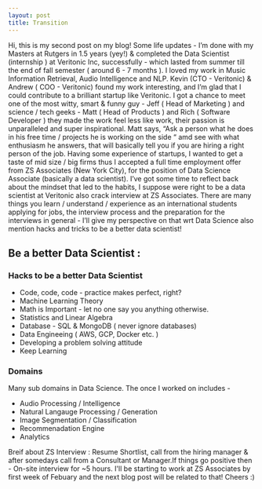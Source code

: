 ```yaml
---
layout: post
title: Transition 
---
```


Hi, this is my second post on my blog! Some life updates - I’m done with my Masters at Rutgers in 1.5 years (yey!) & completed the Data Scientist (internship ) at Veritonic Inc, successfully - which lasted from summer till the end of fall semester ( around 6 - 7 months ). I loved my work in Music Information Retrieval, Audio Intelligence and NLP. Kevin (CTO - Veritonic) & Andrew ( COO - Veritonic) found my work interesting, and I’m glad that I could contribute to a brilliant startup like Veritonic. I got a chance to meet one of the most witty, smart & funny guy - Jeff ( Head of Marketing ) and science / tech geeks - Matt ( Head of Products ) and Rich ( Software Developer ) they made the work feel less like work, their passion is unparalleled and super inspirational. Matt says, “Ask a person what he does in his free time / projects he is working on the side “ amd see with what enthusiasm he answers, that will basically tell you if you are hiring a right person of the job.
Having some experience of startups, I wanted to get a taste of mid size / big firms thus I accepted a full time employment offer from ZS Associates (New York City), for the position of Data Science Associate (basically a data scientist). I’ve got some time to reflect back about the mindset that led to the habits, I suppose were right to be a data scientist at Veritonic also crack interview at ZS Associates. There are many things you learn / understand / experience as an international students applying for jobs, the interview process and the preparation for the interviews in general - I’ll give my perspective on that wrt Data Science also mention hacks and tricks to be a better data scientist!


## Be a better Data Scientist : 

### Hacks to be a better Data Scientist 

- Code, code, code - practice makes perfect, right? 
- Machine Learning Theory 
- Math is Important - let no one say you anything otherwise. 
- Statistics and Linear Algebra  
- Database - SQL & MongoDB ( never ignore databases) 
- Data Engineeing ( AWS, GCP, Docker etc. ) 
- Developing a problem solving attitude
- Keep Learning 

### Domains
Many sub domains in Data Science. The once I worked on includes -

- Audio Processing / Intelligence  
- Natural Langauge Processing / Generation
- Image Segmentation / Classification 
- Recommenadation Engine 
- Analytics 

Breif about ZS Interview : Resume Shortlist, call from the hiring manager & after somedays call from a Consultant or Manager.If things go positive then - On-site interview for ~5 hours. 
I'll be starting to work at ZS Associates by first week of Febuary and the next blog post will be related to that! Cheers :) 
